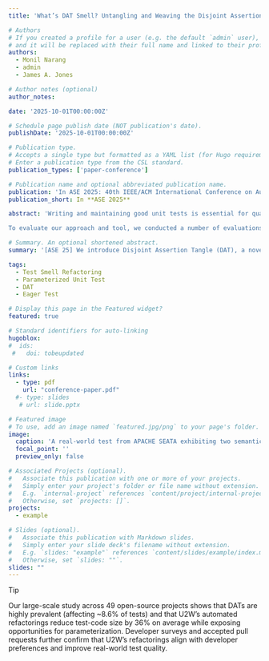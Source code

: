 ```yaml
---
title: 'What’s DAT Smell? Untangling and Weaving the Disjoint Assertion Tangle Test Smell'

# Authors
# If you created a profile for a user (e.g. the default `admin` user), write the username (folder name) here
# and it will be replaced with their full name and linked to their profile.
authors:
  - Monil Narang
  - admin
  - James A. Jones

# Author notes (optional)
author_notes:

date: '2025-10-01T00:00:00Z'

# Schedule page publish date (NOT publication's date).
publishDate: '2025-10-01T00:00:00Z'

# Publication type.
# Accepts a single type but formatted as a YAML list (for Hugo requirements).
# Enter a publication type from the CSL standard.
publication_types: ['paper-conference']

# Publication name and optional abbreviated publication name.
publication: 'In ASE 2025: 40th IEEE/ACM International Conference on Automated Software Engineering'
publication_short: In **ASE 2025**

abstract: 'Writing and maintaining good unit tests is essential for quality assurance. However, developers often deprioritize such maintenance, leading to tests that exhibit code smells, are bloated, and may be less effective. In this work, we characterize a novel test-code smell—Disjoint Assertion Tangle (DAT)—which occurs when a test method verifies multiple, logically unrelated behaviors that can be separated. We propose a program analysis-based approach that automatically detects DATs and refactors them into separate focused test methods. We implemented this approach as a tool called U2W. By separating unrelated testing logic, U2W enhances readability, maintainability, and fault localization, while exposing hidden test clones and duplicated code. It then seizes these opportunities by converting structurally similar tests into compact, parameterized unit tests (PUTs), reducing redundancy and enabling more scalable, extensible test designs.

To evaluate our approach and tool, we conducted a number of evaluations: (1) a large-scale, quantitative study to study the prevalence of the test smell and the effects of their refactoring, (2) a user survey to assess developers’ opinions and preferences of the unrefactored and refactored test code, and (3) pull requests that were issued to original project maintainers to assess the acceptability of our refactorings. Our quantitative study was conducted on 42,334 tests across 49 open-source projects. We found the DAT smell in 95.9% of the subject projects, affecting an average of 8.59% of analyzed tests. In total, we identified and refactored 3,638 smelly tests, untangled them into 31,837 test-execution logics, and then weaved 14,343 of them into 1,713 extensible PUT methods. These refactorings reduced the executable test-code lines in smelly tests by an average of 36.33%. Our user survey involving 49 industrial and academic participants demonstrated strong preference for our refactored test cases over their original, unrefactored versions. Additionally, we submitted 19 pull requests based on our automated refactorings; 16 of these were accepted by project maintainers. These results suggest that U2W effectively improves test-suite quality, and validate our novel test smell aligns closely with developers’ intuitions and practices.'

# Summary. An optional shortened abstract.
summary: '[ASE 25] We introduce Disjoint Assertion Tangle (DAT), a novel test-code smell, and present U2W, a tool that detects and refactors such smells into focused and parameterized tests to improve readability, maintainability, and scalability.'

tags:
  - Test Smell Refactoring
  - Parameterized Unit Test
  - DAT
  - Eager Test

# Display this page in the Featured widget?
featured: true

# Standard identifiers for auto-linking
hugoblox:
#  ids:
 #   doi: tobeupdated

# Custom links
links:
  - type: pdf
    url: "conference-paper.pdf"
  #- type: slides
   # url: slide.pptx

# Featured image
# To use, add an image named `featured.jpg/png` to your page's folder.
image:
  caption: 'A real-world test from APACHE SEATA exhibiting two semantically independent assertion clusters'
  focal_point: ''
  preview_only: false

# Associated Projects (optional).
#   Associate this publication with one or more of your projects.
#   Simply enter your project's folder or file name without extension.
#   E.g. `internal-project` references `content/project/internal-project/index.md`.
#   Otherwise, set `projects: []`.
projects:
  - example

# Slides (optional).
#   Associate this publication with Markdown slides.
#   Simply enter your slide deck's filename without extension.
#   E.g. `slides: "example"` references `content/slides/example/index.md`.
#   Otherwise, set `slides: ""`.
slides: ""
---
```


> [!Tip]
> Our large-scale study across 49 open-source projects shows that DATs are highly prevalent (affecting ~8.6% of tests) and that U2W’s automated refactorings reduce test-code size by 36% on average while exposing opportunities for parameterization. Developer surveys and accepted pull requests further confirm that U2W’s refactorings align with developer preferences and improve real-world test quality.
<!--# Add the publication's **full text** or **supplementary notes** here. You can use rich formatting such as including [code, math, and images](https://docs.hugoblox.com/content/writing-markdown-latex/).-->
